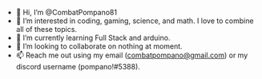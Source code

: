 - 👋 Hi, I’m @CombatPompano81
- 👀 I’m interested in coding, gaming, science, and math. I love to combine all of these topics.
- 🌱 I’m currently learning Full Stack and arduino.
- 💞️ I’m looking to collaborate on nothing at moment.
- 📫 Reach me out using my email (combatpompano@gmail.com) or my discord username (pompano!#5388). 

<!---
CombatPompano81/CombatPompano81 is a ✨ special ✨ repository because its `README.md` (this file) appears on your GitHub profile.
You can click the Preview link to take a look at your changes.
--->
